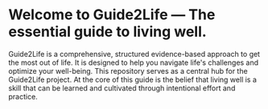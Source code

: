 # Welcome to Guide2Life — The essential guide to living well.

Guide2Life is a comprehensive, structured evidence-based approach to get the most out of life. It is designed to help you navigate life's challenges and optimize your well-being. This repository serves as a central hub for the Guide2Life project.
At the core of this guide is the belief that living well is a skill that can be learned and cultivated through intentional effort and practice.
